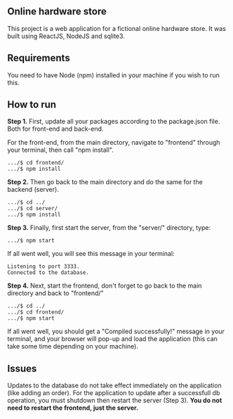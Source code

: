 ## Online hardware store
This project is a web application for a fictional online hardware store. It was built using ReactJS, NodeJS and sqlite3.

## Requirements
You need to have Node (npm) installed in your machine if you wish to run this.

## How to run
**Step 1.** First, update all your packages according to the package.json file. Both for front-end and back-end.

For the front-end, from the main directory, navigate to "frontend" through your terminal, then call "npm install".
```
.../$ cd frontend/ 
.../$ npm install
```

**Step 2.** Then go back to the main directory and do the same for the backend (server).
```
.../$ cd ../
.../$ cd server/ 
.../$ npm install
```

**Step 3.** Finally, first start the server, from the "server/" directory, type:
```
.../$ npm start
```

If all went well, you will see this message in your terminal:
```
Listening to port 3333.
Connected to the database.
```

**Step 4.** Next, start the frontend, don't forget to go back to the main directory and back to "frontend/"
```
.../$ cd ../
.../$ cd frontend/ 
.../$ npm start
```

If all went well, you should get a "Compiled successfully!" message in your terminal, and your browser will pop-up and load the application 
(this can take some time depending on your machine).

## Issues
Updates to the database do not take effect immediately on the application (like adding an order). For the application to update after a 
successfull db operation, you must shutdown then restart the server (Step 3). **You do not need to restart the frontend, just the server.**
